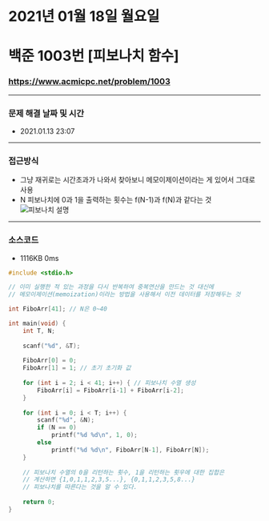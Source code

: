 
# 2021년 01월 18일 월요일
# 백준 1003번 [피보나치 함수]
### https://www.acmicpc.net/problem/1003

---

### 문제 해결 날짜 및 시간
- 2021.01.13 23:07

---
### 접근방식
- 그냥 재귀로는 시간초과가 나와서 찾아보니 메모이제이션이라는 게 있어서 그대로 사용
- N 피보나치에 0과 1을 출력하는 횟수는 f(N-1)과 f(N)과 같다는 것
![피보나치 설명](https://user-images.githubusercontent.com/69855374/105623161-f0813800-5e5a-11eb-93ec-dae8e4522535.jpg)

---
### 소스코드
- 1116KB 0ms

```C
#include <stdio.h>

// 이미 실행한 적 있는 과정을 다시 반복하여 중복연산을 만드는 것 대신에
// 메모이제이션(memoization)이라는 방법을 사용해서 이전 데이터를 저장해두는 것

int FiboArr[41]; // N은 0~40 

int main(void) {
	int T, N;
	
	scanf("%d", &T);
	
	FiboArr[0] = 0;
	FiboArr[1] = 1; // 초기 초기화 값 
	
	for (int i = 2; i < 41; i++) { // 피보나치 수열 생성 
		FiboArr[i] = FiboArr[i-1] + FiboArr[i-2];
	}
	
	for (int i = 0; i < T; i++) {
		scanf("%d", &N);
		if (N == 0)
			printf("%d %d\n", 1, 0);
		else
			printf("%d %d\n", FiboArr[N-1], FiboArr[N]);
	}
	
	// 피보나치 수열의 0을 리턴하는 횟수, 1을 리턴하는 횟우에 대한 집합은
	// 계산하면 {1,0,1,1,2,3,5...}, {0,1,1,2,3,5,8...}
	// 피보나치를 따른다는 것을 알 수 있다. 
	
	return 0;
}
```
